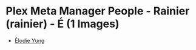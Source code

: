 # Plex Meta Manager People - Rainier (rainier) - É (1 Images)

* [Élodie Yung](https://raw.githubusercontent.com/meisnate12/Plex-Meta-Manager-People-rainier/master/É/Images/%C3%89lodie%20Yung.jpg)